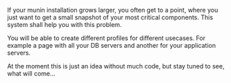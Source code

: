 If your munin installation grows larger, you often get to a point, where you just want to get a small snapshot of your most critical components.
This system shall help you with this problem.

You will be able to create different profiles for different usecases. For example a page with all your DB servers and another for your application servers.

At the moment this is just an idea without much code, but stay tuned to see, what will come...